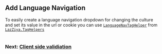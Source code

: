 ## Add Language Navigation
To easily create a language navigation dropdown for changing the culture and set its value in the url or cookie you can use [`LanguageNavTagHelper`][1] from [`LazZiya.TagHelpers`][2]


#
### Next: [Client side validiation][3]
#

[1]:../LazZiya/TagHelpers/LanguageNav-TagHelper-Setup.md
[2]:https://github.com/LazZiya/TagHelpers
[3]:../XLocalizer/client-side-validation.md